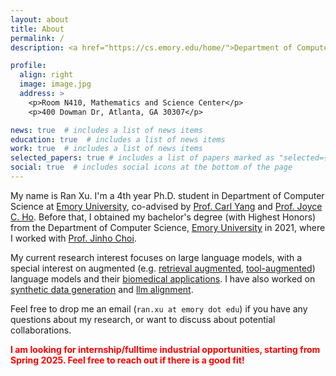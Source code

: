 ```yaml
---
layout: about
title: About
permalink: /
description: <a href="https://cs.emory.edu/home/">Department of Computer Science, Emory University</a>

profile:
  align: right
  image: image.jpg
  address: >
    <p>Room N410, Mathematics and Science Center</p>
    <p>400 Dowman Dr, Atlanta, GA 30307</p>

news: true  # includes a list of news items
education: true  # includes a list of news items
work: true  # includes a list of news items
selected_papers: true # includes a list of papers marked as "selected={true}"
social: true  # includes social icons at the bottom of the page
---
```

My name is Ran Xu. I'm a 4th year Ph.D. student in Department of Computer Science at [Emory University](https://www.emory.edu/home/index.html), co-advised by [Prof. Carl Yang](https://cs.emory.edu/~jyang71/) and [Prof. Joyce C. Ho](https://joyceho.github.io/).
Before that, I obtained my bachelor's degree (with Highest Honors) from the Department of Computer Science, [Emory University](https://www.emory.edu/home/index.html) in 2021, where I worked with [Prof. Jinho Choi](https://www.emorynlp.org/faculty/jinho-choi).

My current research interest focuses on large language models, with a special interest on augmented (e.g. [retrieval augmented](https://arxiv.org/abs/2410.17952), [tool-augmented](https://aclanthology.org/2024.emnlp-main.1245/)) language models and their [biomedical applications](https://aclanthology.org/2024.emnlp-main.1241/).
I have also worked on [synthetic data generation](https://aclanthology.org/2024.findings-acl.916/) and [llm alignment](https://arxiv.org/abs/2407.16008).

Feel free to drop me an email (`ran.xu at emory dot edu`) if you have any questions about my research, or want to discuss about potential collaborations.

**<span style="color:red">I am looking for internship/fulltime industrial opportunities, starting from Spring 2025. Feel free to reach out if there is a good fit!</span>**